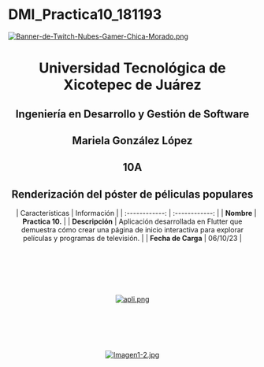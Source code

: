 # DMI_Practica10_181193

[![Banner-de-Twitch-Nubes-Gamer-Chica-Morado.png](https://i.postimg.cc/15q3LFXF/Banner-de-Twitch-Nubes-Gamer-Chica-Morado.png)](https://postimg.cc/MvzwBvyZ)

<div align="center">
  
# Universidad Tecnológica de Xicotepec de Juárez


## Ingeniería en Desarrollo y Gestión de Software
## Mariela González López
## 10A
## Renderización del póster  de péliculas populares

&nbsp;
&nbsp;
|  Características |  Información |
| :------------: | :------------: |
| **Nombre**  |  **Practica 10.**  |
| **Descripción**  | Aplicación desarrollada en Flutter que demuestra cómo crear una página de inicio interactiva para explorar películas y programas de televisión. |
|  **Fecha de Carga** | 06/10/23  |

&nbsp;
&nbsp;

&nbsp;
&nbsp;

<br>


[![apli.png](https://i.postimg.cc/bJZdgWSq/apli.png)](https://postimg.cc/34HKJLZq)

<br>
<br>
<br>
<br>

[![Imagen1-2.jpg](https://i.postimg.cc/x1swjyVj/Imagen1-2.jpg)](https://postimg.cc/0zwWcSNh)

